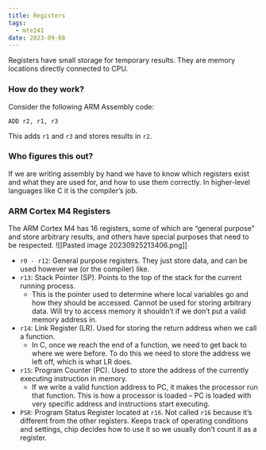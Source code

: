 ```yaml
---
title: Registers
tags:
  - mte241
date: 2023-09-08
---
```

Registers have small storage for temporary results. They are memory locations directly connected to CPU.

### How do they work?
Consider the following ARM Assembly code:
```assembly
ADD r2, r1, r3
```
This adds `r1` and `r3` and stores results in `r2`.

### Who figures this out?
If we are writing assembly by hand we have to know which registers exist and what they are used for, and how to use them correctly. In higher-level languages like C it is the compiler’s job.

### ARM Cortex M4 Registers
The ARM Cortex M4 has 16 registers, some of which are “general purpose” and store arbitrary results, and others have special purposes that need to be respected.
![[Pasted image 20230925213406.png]]

- `r0 - r12`: General purpose registers. They just store data, and can be used however we (or the compiler) like.
- `r13`: Stack Pointer (SP). Points to the top of the stack for the current running process. 
	- This is the pointer used to determine where local variables go and how they should be accessed. Cannot be used for storing arbitrary data. Will try to access memory it shouldn’t if we don’t put a valid memory address in.
- `r14`: Link Register (LR). Used for storing the return address when we call a function. 
	- In C, once we reach the end of a function, we need to get back to where we were before. To do this we need to store the address we left off, which is what LR does.
- `r15`: Program Counter (PC). Used to store the address of the currently executing instruction in memory.
	- If we write a valid function address to PC, it makes the processor run that function. This is how a processor is loaded – PC is loaded with very specific address and instructions start executing.
- `PSR`: Program Status Register located at `r16`. Not called `r16` because it’s different from the other registers. Keeps track of operating conditions and settings, chip decides how to use it so we usually don’t count it as a register.